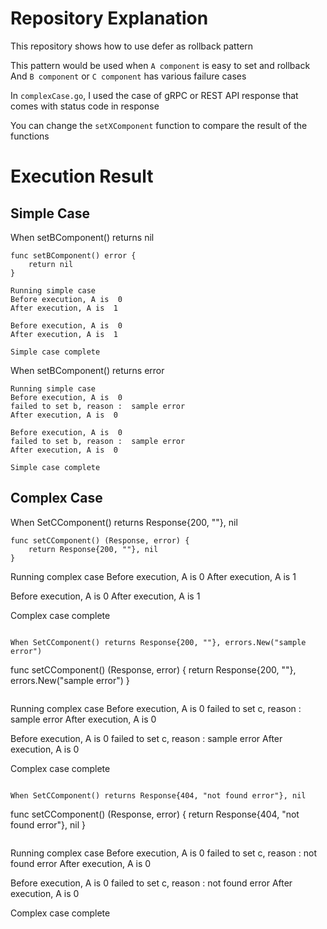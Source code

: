 # Repository Explanation
This repository shows how to use defer as rollback pattern

This pattern would be used when `A component` is easy to set and rollback
And `B component` or `C component` has various failure cases

In `complexCase.go`, I used the case of gRPC or REST API response
that comes with status code in response

You can change the `setXComponent` function to compare the result of the functions

# Execution Result

## Simple Case
When setBComponent() returns nil
```
func setBComponent() error {
	return nil
}
```
```
Running simple case
Before execution, A is  0
After execution, A is  1

Before execution, A is  0
After execution, A is  1

Simple case complete
```

When setBComponent() returns error
```
Running simple case
Before execution, A is  0
failed to set b, reason :  sample error
After execution, A is  0

Before execution, A is  0
failed to set b, reason :  sample error
After execution, A is  0

Simple case complete
```

## Complex Case
When SetCComponent() returns Response{200, ""}, nil
```
func setCComponent() (Response, error) {
	return Response{200, ""}, nil
}
```
Running complex case
Before execution, A is  0
After execution, A is  1

Before execution, A is  0
After execution, A is  1

Complex case complete
```

When SetCComponent() returns Response{200, ""}, errors.New("sample error")
```
func setCComponent() (Response, error) {
	return Response{200, ""}, errors.New("sample error")
}
```
```
Running complex case
Before execution, A is  0
failed to set c, reason :  sample error
After execution, A is  0

Before execution, A is  0
failed to set c, reason :  sample error
After execution, A is  0

Complex case complete
```

When SetCComponent() returns Response{404, "not found error"}, nil
```
func setCComponent() (Response, error) {
	return Response{404, "not found error"}, nil
}
```

```
Running complex case
Before execution, A is  0
failed to set c, reason :  not found error
After execution, A is  0

Before execution, A is  0
failed to set c, reason :  not found error
After execution, A is  0

Complex case complete
```